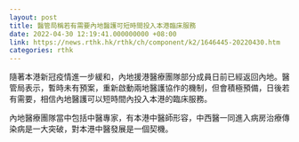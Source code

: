 ```yaml
---
layout: post
title: 醫管局稱若有需要內地醫護可短時間投入本港臨床服務
date: 2022-04-30 12:19:41.000000000 +08:00
link: https://news.rthk.hk/rthk/ch/component/k2/1646445-20220430.htm
categories: rthk
---
```


隨著本港新冠疫情進一步緩和，內地援港醫療團隊部分成員日前已經返回內地。醫管局表示，暫時未有預案，重新啟動兩地醫護協作的機制，但會積極預備，日後若有需要，相信內地醫護可以短時間內投入本港的臨床服務。

內地醫療團隊當中包括中醫專家，有本港中醫師形容，中西醫一同進入病房治療傳染病是一大突破，對本港中醫發展是一個契機。
